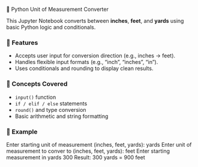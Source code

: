  🧮 Python Unit of Measurement Converter

This Jupyter Notebook converts between **inches**, **feet**, and **yards** using basic Python logic and conditionals.

### 📘 Features
- Accepts user input for conversion direction (e.g., inches → feet).
- Handles flexible input formats (e.g., “inch”, “inches”, “in”).
- Uses conditionals and rounding to display clean results.

### 🧠 Concepts Covered
- `input()` function  
- `if / elif / else` statements  
- `round()` and type conversion  
- Basic arithmetic and string formatting
 
### 🚀 Example

Enter starting unit of measurement (inches, feet, yards):  yards
Enter unit of measurement to conver to  (inches, feet, yards):  feet
Enter starting measurement in yards 300
Result:  300 yards =  900 feet
